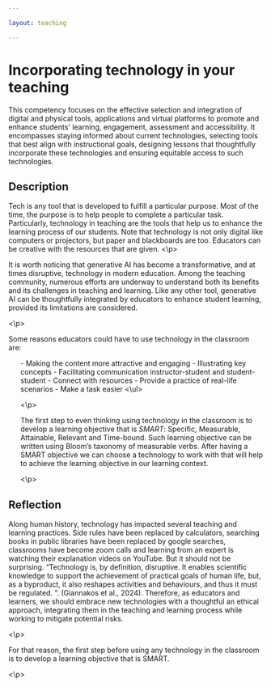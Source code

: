 ```yaml
---

layout: teaching

---
```



<h1> Incorporating technology in your teaching </h1>

This competency focuses on the effective selection and integration of digital and physical tools, applications and virtual platforms to promote and enhance students' learning, engagement, assessment and accessibility. It encompasses staying informed about current technologies, selecting tools that best align with instructional goals, designing lessons that thoughtfully incorporate these technologies and ensuring equitable access to such technologies.

<div class="block">
      <h2> Description </h2>
<p>
	
Tech is any tool that is developed to fulfill a particular purpose. Most of the time, the purpose is to help people to complete a particular task. Particularly, technology in teaching are the tools that help us to enhance the learning process of our students. Note that technology is not only digital like computers or projectors, but paper and blackboards are too. Educators can be creative with the resources that are given. 
<\p>
<p>
It is worth noticing that generative AI has become a transformative, and at times disruptive, technology in modern education. Among the teaching community, numerous efforts are underway to understand both its benefits and its challenges in teaching and learning. Like any other tool, generative AI can be thoughtfully integrated by educators to enhance student learning, provided its limitations are considered.

<\p>
<p>

Some reasons educators could have to use technology in the classroom are:
<ul>
- Making the content more attractive and engaging
- Illustrating key concepts
- Facilitating communication instructor-student and student-student
- Connect with resources 
- Provide a practice of real-life scenarios
- Make a task easier
<\ul>

<\p>
<p>

The first step to even thinking using technology in the classroom is to develop a learning objective that is *SMART*: Specific, Measurable, Attainable, Relevant and Time-bound. Such learning objective can be written using Bloom’s taxonomy of measurable verbs. After having a SMART objective we can choose a technology to work with that will help to achieve the learning objective in our learning context.

<\p>
</div>

<div class="block">
      <h2> Reflection </h2>
<p>
Along human history, technology has impacted several teaching and learning practices. Side rules have been replaced by calculators, searching books in public libraries have been replaced by google searches, classrooms have become zoom calls and learning from an expert is watching their explanation videos on YouTube. But it should not be surprising. “Technology is, by definition, disruptive. It enables scientific knowledge to support the achievement of practical goals of human life, but, as a byproduct, it also reshapes activities and behaviours, and thus it must be regulated. ”.  (Giannakos et al., 2024). Therefore, as educators and learners, we should embrace new technologies with a thoughtful an ethical approach, integrating them in the teaching and learning process while working to mitigate potential risks.

<\p>

For that reason, the first step before using any technology in the classroom is to develop a learning objective that is SMART.
<p>



<\p>
</div>













